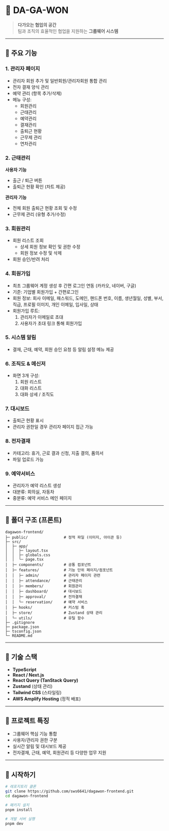 # 🏢 DA-GA-WON

> **다가오는 협업의 공간**  
> 팀과 조직의 효율적인 협업을 지원하는 **그룹웨어 시스템**

---

## 🔹 주요 기능

### 1. 관리자 페이지
- 관리자 회원 추가 및 일반회원/관리자회원 통합 관리
- 전자 결재 양식 관리
- 예약 관리 (항목 추가/삭제)
- 메뉴 구성:
  - 회원관리
  - 근태관리
  - 예약관리
  - 결재관리
  - 출퇴근 현황
  - 근무제 관리
  - 연차관리

### 2. 근태관리
**사용자 기능**
- 출근 / 퇴근 버튼
- 출퇴근 현황 확인 (차트 제공)

**관리자 기능**
- 전체 회원 출퇴근 현황 조회 및 수정
- 근무제 관리 (유형 추가/수정)

### 3. 회원관리
- 회원 리스트 조회
  - 상세 회원 정보 확인 및 권한 수정
  - 회원 정보 수정 및 삭제
- 회원 승인/반려 처리

### 4. 회원가입
- 최초 그룹웨어 계정 생성 후 간편 로그인 연동 (카카오, 네이버, 구글)
- 기준: 기업별 회원가입 + 간편로그인
- 회원 정보: 회사 이메일, 패스워드, 도메인, 핸드폰 번호, 이름, 생년월일, 성별, 부서, 직급, 프로필 이미지, 개인 이메일, 입사일, 상태
- 회원가입 루트:
  1. 관리자가 이메일로 초대
  2. 사용자가 초대 링크 통해 회원가입

### 5. 시스템 알림
- 결재, 근태, 예약, 회원 승인 요청 등 알림 설정 메뉴 제공

### 6. 조직도 & 메신저
- 화면 3개 구성:
  1. 회원 리스트
  2. 대화 리스트
  3. 대화 상세 / 조직도

### 7. 대시보드
- 출퇴근 현황 표시
- 관리자 권한일 경우 관리자 페이지 접근 가능

### 8. 전자결재
- 카테고리: 휴가, 근로 결과 신청, 지출 결의, 품의서
- 파일 업로드 가능

### 9. 예약서비스
- 관리자가 예약 리스트 생성
- 대분류: 회의실, 자동차
- 중분류: 예약 서비스 메인 페이지

---

## 🔹 폴더 구조 (프론트)

```
dagawon-frontend/
├─ public/                # 정적 파일 (이미지, 아이콘 등)
├─ src/
│  ├─ app/
│  │  ├─ layout.tsx
│  │  ├─ globals.css
│  │  └─ page.tsx
│  ├─ components/         # 공통 컴포넌트
│  ├─ features/           # 기능 단위 페이지/컴포넌트
│  │  ├─ admin/           # 관리자 페이지 관련
│  │  ├─ attendance/      # 근태관리
│  │  ├─ members/         # 회원관리
│  │  ├─ dashboard/       # 대시보드
│  │  ├─ approval/        # 전자결재
│  │  └─ reservation/     # 예약 서비스
│  ├─ hooks/              # 커스텀 훅
│  ├─ store/              # Zustand 상태 관리
│  └─ utils/              # 유틸 함수
├─ .gitignore
├─ package.json
├─ tsconfig.json
└─ README.md
```

---

## 🔹 기술 스택

- **TypeScript**
- **React / Next.js**
- **React Query (TanStack Query)**
- **Zustand** (상태 관리)
- **Tailwind CSS** (스타일링)
- **AWS Amplify Hosting** (정적 배포)

---

## 📌 프로젝트 특징

- 그룹웨어 핵심 기능 통합
- 사용자/관리자 권한 구분
- 실시간 알림 및 대시보드 제공
- 전자결재, 근태, 예약, 회원관리 등 다양한 업무 지원

---

## 🚀 시작하기

```bash
# 레포지토리 클론
git clone https://github.com/sws6641/dagawon-frontend.git
cd dagawon-frontend

# 패키지 설치
pnpm install

# 개발 서버 실행
pnpm dev